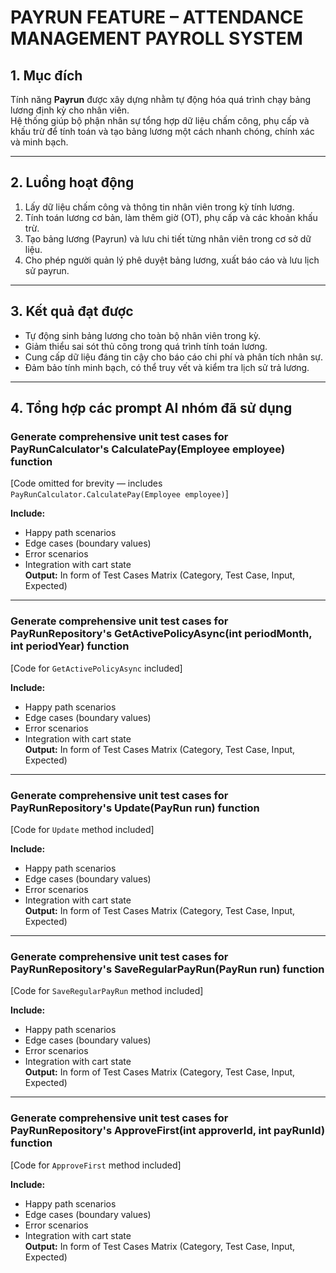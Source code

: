 # PAYRUN FEATURE – ATTENDANCE MANAGEMENT PAYROLL SYSTEM

## 1. Mục đích
Tính năng **Payrun** được xây dựng nhằm tự động hóa quá trình chạy bảng lương định kỳ cho nhân viên.  
Hệ thống giúp bộ phận nhân sự tổng hợp dữ liệu chấm công, phụ cấp và khấu trừ để tính toán và tạo bảng lương một cách nhanh chóng, chính xác và minh bạch.

---

## 2. Luồng hoạt động
1. Lấy dữ liệu chấm công và thông tin nhân viên trong kỳ tính lương.  
2. Tính toán lương cơ bản, làm thêm giờ (OT), phụ cấp và các khoản khấu trừ.  
3. Tạo bảng lương (Payrun) và lưu chi tiết từng nhân viên trong cơ sở dữ liệu.  
4. Cho phép người quản lý phê duyệt bảng lương, xuất báo cáo và lưu lịch sử payrun.

---

## 3. Kết quả đạt được
- Tự động sinh bảng lương cho toàn bộ nhân viên trong kỳ.  
- Giảm thiểu sai sót thủ công trong quá trình tính toán lương.  
- Cung cấp dữ liệu đáng tin cậy cho báo cáo chi phí và phân tích nhân sự.  
- Đảm bảo tính minh bạch, có thể truy vết và kiểm tra lịch sử trả lương.

---

## 4. Tổng hợp các prompt AI nhóm đã sử dụng

### Generate comprehensive unit test cases for PayRunCalculator's CalculatePay(Employee employee) function
[Code omitted for brevity — includes `PayRunCalculator.CalculatePay(Employee employee)`]

**Include:**
- Happy path scenarios  
- Edge cases (boundary values)  
- Error scenarios  
- Integration with cart state  
**Output:** In form of Test Cases Matrix (Category, Test Case, Input, Expected)

---

### Generate comprehensive unit test cases for PayRunRepository's GetActivePolicyAsync(int periodMonth, int periodYear) function
[Code for `GetActivePolicyAsync` included]

**Include:**
- Happy path scenarios  
- Edge cases (boundary values)  
- Error scenarios  
- Integration with cart state  
**Output:** In form of Test Cases Matrix (Category, Test Case, Input, Expected)

---

### Generate comprehensive unit test cases for PayRunRepository's Update(PayRun run) function
[Code for `Update` method included]

**Include:**
- Happy path scenarios  
- Edge cases (boundary values)  
- Error scenarios  
- Integration with cart state  
**Output:** In form of Test Cases Matrix (Category, Test Case, Input, Expected)

---

### Generate comprehensive unit test cases for PayRunRepository's SaveRegularPayRun(PayRun run) function
[Code for `SaveRegularPayRun` method included]

**Include:**
- Happy path scenarios  
- Edge cases (boundary values)  
- Error scenarios  
- Integration with cart state  
**Output:** In form of Test Cases Matrix (Category, Test Case, Input, Expected)

---

### Generate comprehensive unit test cases for PayRunRepository's ApproveFirst(int approverId, int payRunId) function
[Code for `ApproveFirst` method included]

**Include:**
- Happy path scenarios  
- Edge cases (boundary values)  
- Error scenarios  
- Integration with cart state  
**Output:** In form of Test Cases Matrix (Category, Test Case, Input, Expected)
